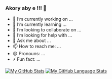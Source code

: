 ### Akory aby e !!! 👋

<!--
**Rastaitr320/Rastaitr320** is a ✨ _special_ ✨ repository because its `README.md` (this file) appears on your GitHub profile.

Here are some ideas to get you started:


-->
- 🔭 I’m currently working on ...
- 🌱 I’m currently learning ...
- 👯 I’m looking to collaborate on ...
- 🤔 I’m looking for help with ...
- 💬 Ask me about ...
- 📫 How to reach me: ...
- 😄 Pronouns: ...
- ⚡ Fun fact: ...

[![My GitHub Stats](https://github-readme-stats.vercel.app/api/?username=Rastaitr320&count_private=true&theme=tokyonight&showicons=true)]()
[![My GitHub Language Stats](https://github-readme-stats.vercel.app/api/top-langs/?username=Rastaitr320&langs_count=7&theme=tokyonight)]()
